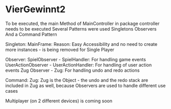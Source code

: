 # VierGewinnt2
To be executed, the main Method of MainController in package controller needs to be executed
Several Patterns were used
Singletons
Observers
And a Command Pattern

Singleton: 
MainFrame: Reason: Easy Accessibility and no need to create more instances - is being removed for Single Player

Observer: 
SpielObserver - SpielHandler:
For handling game events
UserActionObserver - UserActionHandler:
For handling of user action events
Zug Observer - Zug:
For handling undo and redo actions

Command:
Zug:
Zug is the Object - the undo and the redo stack are included in Zug as well, because Observers are used to handle different use cases

Multiplayer (on 2 different devices) is coming soon

